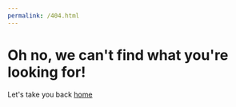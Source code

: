 ```yaml
---
permalink: /404.html
---
```


# Oh no, we can't find what you're looking for!

Let's take you back [home](https://apidocs.zenml.io/0.5.7)
